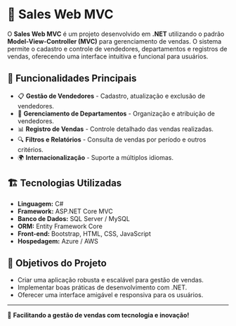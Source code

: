 # 🛒 Sales Web MVC

O **Sales Web MVC** é um projeto desenvolvido em **.NET** utilizando o padrão **Model-View-Controller (MVC)** para gerenciamento de vendas. O sistema permite o cadastro e controle de vendedores, departamentos e registros de vendas, oferecendo uma interface intuitiva e funcional para usuários.

## 🚀 Funcionalidades Principais
- 📋 **Gestão de Vendedores** - Cadastro, atualização e exclusão de vendedores.
- 🏢 **Gerenciamento de Departamentos** - Organização e atribuição de vendedores.
- 📊 **Registro de Vendas** - Controle detalhado das vendas realizadas.
- 🔍 **Filtros e Relatórios** - Consulta de vendas por período e outros critérios.
- 🌍 **Internacionalização** - Suporte a múltiplos idiomas.

## 🏗️ Tecnologias Utilizadas
- **Linguagem:** C#
- **Framework:** ASP.NET Core MVC
- **Banco de Dados:** SQL Server / MySQL
- **ORM:** Entity Framework Core
- **Front-end:** Bootstrap, HTML, CSS, JavaScript
- **Hospedagem:** Azure / AWS

## 🎯 Objetivos do Projeto
- Criar uma aplicação robusta e escalável para gestão de vendas.
- Implementar boas práticas de desenvolvimento com .NET.
- Oferecer uma interface amigável e responsiva para os usuários.
---
🚀 **Facilitando a gestão de vendas com tecnologia e inovação!**
